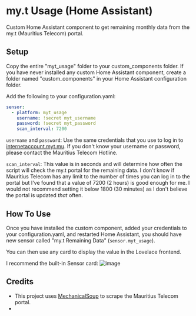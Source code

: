 # my.t Usage (Home Assistant)

Custom Home Assistant component to get remaining monthly data from the my.t (Mauritius Telecom) portal.

## Setup
Copy the entire "myt_usage" folder to your custom_components folder. If you have never installed any custom Home Assistant component, create a folder named "custom_components" in your Home Assistant configuration folder.

Add the following to your configuration.yaml:
```yaml
sensor:
  - platform: myt_usage
    username: !secret myt_username
    password: !secret myt_password
    scan_interval: 7200
```

`username` and `password`: Use the same credentials that you use to log in to [internetaccount.myt.mu](https://internetaccount.myt.mu). If you don't know your username or password, please contact the Mauritius Telecom Hotline.

`scan_interval`: This value is in seconds and will determine how often the script will check the my.t portal for the remaining data. I don't know if Mauritius Telecom has any limit to the number of times you can log in to the portal but I've found that a value of 7200 (2 hours) is good enough for me. I would not recommend setting it below 1800 (30 minutes) as I don't believe the portal is updated *that* often.

## How To Use
Once you have installed the custom component, added your credentials to your configuration.yaml, and restarted Home Assistant, you should have new sensor called "my.t Remaining Data" (`sensor.myt_usage`).

You can then use any card to display the value in the Lovelace frontend.

I recommend the built-in Sensor card:
![image](https://user-images.githubusercontent.com/2962486/67623635-ba5c9f00-f838-11e9-94d4-0bbefc0adce7.png)

## Credits

 - This project uses
   [MechanicalSoup](https://pypi.org/project/MechanicalSoup/) to scrape
   the Mauritius Telecom portal.
 - 

<!--stackedit_data:
eyJoaXN0b3J5IjpbMjA0NTg1MDg4NSwtNzU1NTg4NjM3LC0xNT
cwNjY5ODA5LC03ODU1NDY2NTEsNjQxODAxMzY1XX0=
-->